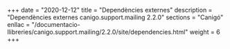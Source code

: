 +++
date        = "2020-12-12"
title       = "Dependències externes"
description = "Dependències externes canigo.support.mailing 2.2.0"
sections    = "Canigó"
enllac		= "/documentacio-llibreries/canigo.support.mailing/2.2.0/site/dependencies.html"
weight		= 6
+++
